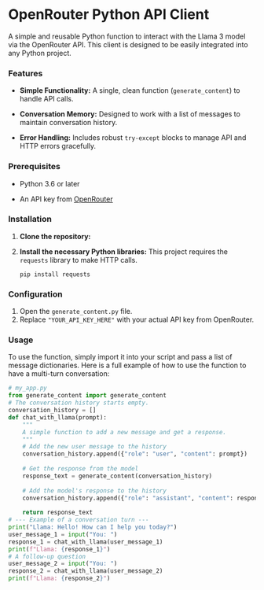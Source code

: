 # OpenRouter Python API Client

A simple and reusable Python function to interact with the Llama 3 model via the OpenRouter API. This client is designed to be easily integrated into any Python project.

### Features

* **Simple Functionality:** A single, clean function (`generate_content`) to handle API calls.

* **Conversation Memory:** Designed to work with a list of messages to maintain conversation history.

* **Error Handling:** Includes robust `try-except` blocks to manage API and HTTP errors gracefully.

### Prerequisites

* Python 3.6 or later

* An API key from [OpenRouter](https://openrouter.ai/)

### Installation

1.  **Clone the repository:**

2.  **Install the necessary Python libraries:**
    This project requires the `requests` library to make HTTP calls.

    ```
    pip install requests
    ```
### Configuration
1.  Open the `generate_content.py` file.
2.  Replace `"YOUR_API_KEY_HERE"` with your actual API key from OpenRouter.
### Usage
To use the function, simply import it into your script and pass a list of message dictionaries.
Here is a full example of how to use the function to have a multi-turn conversation:
```python
# my_app.py
from generate_content import generate_content
# The conversation history starts empty.
conversation_history = []
def chat_with_llama(prompt):
    """
    A simple function to add a new message and get a response.
    """
    # Add the new user message to the history
    conversation_history.append({"role": "user", "content": prompt})
    
    # Get the response from the model
    response_text = generate_content(conversation_history)
    
    # Add the model's response to the history
    conversation_history.append({"role": "assistant", "content": response_text})
    
    return response_text
# --- Example of a conversation turn ---
print("Llama: Hello! How can I help you today?")
user_message_1 = input("You: ")
response_1 = chat_with_llama(user_message_1)
print(f"Llama: {response_1}")
# A follow-up question
user_message_2 = input("You: ")
response_2 = chat_with_llama(user_message_2)
print(f"Llama: {response_2}")
```